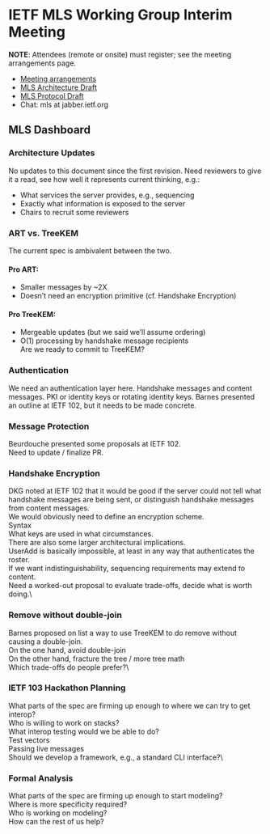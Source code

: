 # IETF MLS Working Group Interim Meeting

**NOTE**: Attendees (remote or onsite) must register; see the meeting arrangements page.

* [Meeting arrangements](https://github.com/quicwg/wg-materials/blob/master/interim-18-09/README.md)
* [MLS Architecture Draft](https://github.com/mlswg/mls-architecture)
* [MLS Protocol Draft](https://github.com/mlswg/mls-protocol)
* Chat: mls at jabber.ietf.org

## MLS Dashboard

### Architecture Updates
No updates to this document since the first revision. Need reviewers to give it a read, see how well it represents current thinking, e.g.:
* What services the server provides, e.g., sequencing
* Exactly what information is exposed to the server
* Chairs to recruit some reviewers

### ART vs. TreeKEM
The current spec is ambivalent between the two.
#### Pro ART:
* Smaller messages by ~2X
* Doesn’t need an encryption primitive (cf. Handshake Encryption)
#### Pro TreeKEM:
* Mergeable updates (but we said we’ll assume ordering)
* O(1) processing by handshake message recipients\
Are we ready to commit to TreeKEM?

### Authentication
We need an authentication layer here.
Handshake messages and content messages.
PKI or identity keys or rotating identity keys.
Barnes presented an outline at IETF 102, but it needs to be made concrete.

### Message Protection
Beurdouche presented some proposals at IETF 102.\
Need to update / finalize PR.

### Handshake Encryption
DKG noted at IETF 102 that it would be good if the server could not tell what handshake messages are being sent, or distinguish handshake messages from content messages. \
We would obviously need to define an encryption scheme.\
Syntax\
What keys are used in what circumstances.\
There are also some larger architectural implications.\
UserAdd is basically impossible, at least in any way that authenticates the roster.\
If we want indistinguishability, sequencing requirements may extend to content.\
Need a worked-out proposal to evaluate trade-offs, decide what is worth doing.\

### Remove without double-join
Barnes proposed on list a way to use TreeKEM to do remove without causing a double-join.\
On the one hand, avoid double-join\
On the other hand, fracture the tree / more tree math\
Which trade-offs do people prefer?\

### IETF 103 Hackathon Planning
What parts of the spec are firming up enough to where we can try to get interop?\
Who is willing to work on stacks?\
What interop testing would we be able to do?\
Test vectors\
Passing live messages\
Should we develop a framework, e.g., a standard CLI interface?\

### Formal Analysis
What parts of the spec are firming up enough to start modeling?\
Where is more specificity required?\
Who is working on modeling?\
How can the rest of us help?
